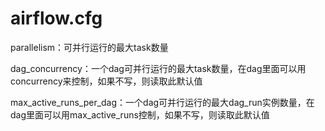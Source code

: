 # airflow.cfg
parallelism：可并行运行的最大task数量

dag_concurrency：一个dag可并行运行的最大task数量，在dag里面可以用concurrency来控制，如果不写，则读取此默认值

max_active_runs_per_dag：一个dag可并行运行的最大dag_run实例数量，在dag里面可以用max_active_runs控制，如果不写，则读取此默认值

